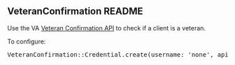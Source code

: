 ## VeteranConfirmation README

Use the VA [Veteran Confirmation API](https://developer.va.gov/explore/verification/docs/veteran_confirmation?version=current)
to check if a client is a veteran.

To configure:
<pre>
VeteranConfirmation::Credential.create(username: 'none', apikey: <i>API Key</i>, endpoint: <i>URL</i>)
</pre>
